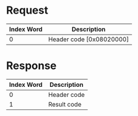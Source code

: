 # Request

| Index Word | Description                |
|------------|----------------------------|
| 0          | Header code \[0x08020000\] |

# Response

| Index Word | Description |
|------------|-------------|
| 0          | Header code |
| 1          | Result code |